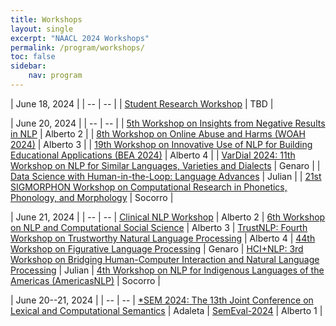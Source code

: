 ```yaml
---
title: Workshops
layout: single
excerpt: "NAACL 2024 Workshops"
permalink: /program/workshops/
toc: false
sidebar: 
    nav: program
---
```


<style>
table th:first-of-type {
    width: 80%;
}
table th:nth-of-type(2) {
    width: 20%;
}
</style>


| <span>June 18, 2024</span> |
| -- | -- |
| [Student Research Workshop](https://naacl2024-srw.github.io/) | TBD |

| <span>June 20, 2024</span> |
| -- | -- |
| [5th Workshop on Insights from Negative Results in NLP](https://insights-workshop.github.io/) | Alberto 2 |
| [8th Workshop on Online Abuse and Harms (WOAH 2024)](https://www.workshopononlineabuse.com/) | Alberto 3 |
| [19th Workshop on Innovative Use of NLP for Building Educational Applications (BEA 2024)](https://sig-edu.org/bea/2024) | Alberto 4 |
| [VarDial 2024: 11th Workshop on NLP for Similar Languages, Varieties and Dialects](https://sites.google.com/view/vardial-2024) | Genaro |
| [Data Science with Human-in-the-Loop: Language Advances](https://www.dashworkshops.org/) | Julian |
| [21st SIGMORPHON Workshop on Computational Research in Phonetics, Phonology, and Morphology](https://sigmorphon.github.io/workshops/2024/)  | Socorro  |

| <span>June 21, 2024</span> |
| -- | -- |
[Clinical NLP Workshop](https://clinical-nlp.github.io/2024/) | Alberto 2 |
[6th Workshop on NLP and Computational Social Science](https://sites.google.com/site/nlpandcss/) | Alberto 3 |
[TrustNLP: Fourth Workshop on Trustworthy Natural Language Processing](https://trustnlpworkshop.github.io) | Alberto 4 |
[44th Workshop on Figurative Language Processing](http://sites.google.com/view/figlang2024) | Genaro |
[HCI+NLP: 3rd Workshop on Bridging Human-Computer Interaction and Natural Language Processing](https://sites.google.com/view/hciandnlp/home) | Julian |
[4th Workshop on NLP for Indigenous Languages of the Americas (AmericasNLP)](https://turing.iimas.unam.mx/americasnlp/) | Socorro |

| <span>June 20--21, 2024</span> |
| -- | -- |
[*SEM 2024: The 13th Joint Conference on Lexical and Computational Semantics](https://sites.google.com/view/starsem2024) | Adaleta  |
[SemEval-2024](https://semeval.github.io/SemEval2024/) | Alberto 1 |
